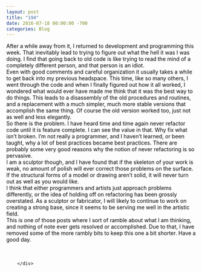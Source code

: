 ```yaml
---
layout: post
title: "194"
date: 2016-07-18 00:00:00 -700
categories: Blog
---
```


<div class="blog-content">
				<div class="paragraph" style="text-align:left;"><span><span style="color:rgb(0, 0, 0)">After a while away from it, I returned to development and programming this week. That inevitably lead to trying to figure out what the hell it was I was doing. I find that going back to old code is like trying to read the mind of a completely different person, and that person is an idiot. </span></span><br><span></span><span><span style="color:rgb(0, 0, 0)">Even with good comments and careful organization it usually takes a while to get back into my previous headspace. This time, like so many others, I went through the code and when I finally figured out how it all worked, I wondered what would ever have made me think that it was the best way to do things. This leads to a disassembly of the old procedures and routines, and a replacement with a much simpler, much more stable versions that accomplish the same thing. Of course the old version worked too, just not as well and less elegantly. </span></span><br><span></span><span><span style="color:rgb(0, 0, 0)">So there is the problem. I have heard time and time again never refactor code until it is feature complete. I can see the value in that. Why fix what isn&rsquo;t broken. I&rsquo;m not really a programmer, and I haven&rsquo;t learned, or been taught, why a lot of best practices became best practices. There are probably some very good reasons why the notion of never refactoring is so pervasive.</span></span><br><span></span><span><span style="color:rgb(0, 0, 0)">I am a sculptor though, and I have found that if the skeleton of your work is weak, no amount of polish will ever correct those problems on the surface. If the structural forms of a model or drawing aren&rsquo;t solid, it will never turn out as well as you would like. </span></span><br><span></span><span><span style="color:rgb(0, 0, 0)">I think that either programmers and artists just approach problems differently, or the idea of holding off on refactoring has been grossly overstated. As a sculptor or fabricator, I will likely to continue to work on creating a strong base, since it seems to be serving me well in the artistic field. </span></span><br><span></span><span><span style="color:rgb(0, 0, 0)">This is one of those posts where I sort of ramble about what I am thinking, and nothing of note ever gets resolved or accomplished. Due to that, I have removed some of the more rambly bits to keep this one a bit shorter. Have a good day.</span></span><br><span></span><br>&#8203;</div>

		</div>
        
